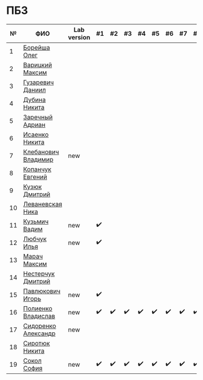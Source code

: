 # ПБЗ

| №   | ФИО                                                                     | Lab version|        #1        |        #2        |        #3        |        #4        |        #5        |       #6         |        #7        |        #8        |        #9        |        #10      |        #11       |
| --- | ----------------------------------------------------------------------- | ---------- | ---------------- | ---------------- | ---------------- | ---------------- | ---------------- | ---------------- | ---------------- | ---------------- | ---------------- | ---------------- | ---------------- |
| 1   | [Борейша Олег](https://github.com/orgs/brstu/people/psijikk)            |            |  |   |   |   |   |   |   |   |   |   |   |
| 2   | [Варицкий Максим](https://github.com/MaximVaritskiy)                    |            |  |   |   |   |   |   |   |   |   |   |   |
| 3   | [Гузаревич Даниил](https://github.com/orgs/brstu/people/lumonces)       |            |  |   |   |   |   |   |   |   |   |   |   |
| 4   | [Дубина Никита](https://github.com/AfiSix)                              |            |  |   |   |   |   |   |   |   |   |   |   |
| 5   | [Заречный Адриан](https://github.com/orgs/brstu/people/Adryian4ik)      |            |  |   |   |   |   |   |   |   |   |   |   |
| 6   | [Исаенко Никита](https://github.com/IsaenkoNikita)|                     |            |  |   |   |   |   |   |   |   |   |   |   |
| 7   | [Клебанович Владимир](https://github.com/KlebanovichVladimir)           |new         |  |   |   |   |   |   |   |   |   |   |   |
| 8   | [Копанчук Евгений](https://github.com/orgs/brstu/people/Corowka)        |            |  |   |   |   |   |   |   |   |   |   |   |
| 9   | [Кузюк Дмитрий](https://github.com/NeDoReAn)                            |            |  |   |   |   |   |   |   |   |   |   |   |
| 10  | [Леваневская Ника](https://github.com/orgs/brstu/people/neonchikCallMe) |            |  |   |   |   |   |   |   |   |   |   |   |
| 11  | [Кузьмич Вадим](https://github.com/orgs/brstu/people/vkn10)             |new         |:heavy_check_mark:|   |   |   |   |   |   |   |   |   |   |
| 12  | [Любчук Илья](https://github.com/snep1one)                              |new         |:heavy_check_mark:|   |   |   |   |   |   |   |   |   |   |
| 13  | [Марач Максим](https://github.com/orgs/brstu/people/MaximMarach)        |            |  |   |   |   |   |   |   |   |   |   |   |
| 14  | [Нестерчук Дмитрий](https://github.com/nesterchuk11)                    |            |  |   |   |   |   |   |   |   |   |   |   |
| 15  | [Павлюкович Игорь](https://github.com/orgs/brstu/people/Kre1kh)         |new         |:heavy_check_mark:|   |   |   |   |   |   |   |   |   |   |
| 16  | [Полиенко Владислав](https://github.com/TomiokaGiuy)                    |new         |:heavy_check_mark:|:heavy_check_mark:|:heavy_check_mark:|:heavy_check_mark:|:heavy_check_mark:|:heavy_check_mark:|:heavy_check_mark:|:heavy_check_mark:|:heavy_check_mark:|:heavy_check_mark:|:heavy_check_mark:|
| 17  | [Сидоренко Александр](https://github.com/6mashina)                      |new         |  |   |   |   |   |   |   |   |   |   |   |
| 18  | [Сиротюк Никита](https://github.com/orgs/brstu/people/SirnikSan)        |            |  |   |   |   |   |   |   |   |   |   |   |
| 19  | [Сокол София](https://github.com/DeAiVil)                               |new         |:heavy_check_mark:|:heavy_check_mark:|:heavy_check_mark:|:heavy_check_mark:|:heavy_check_mark:|:heavy_check_mark:|:heavy_check_mark:|:heavy_check_mark:|:heavy_check_mark:|:heavy_check_mark:|:heavy_check_mark:|
